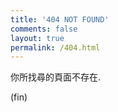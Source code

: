 ```yaml
---
title: '404 NOT FOUND'
comments: false
layout: true
permalink: /404.html
---
```


你所找尋的頁面不存在.

(fin)